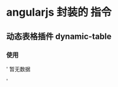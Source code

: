 # angularjs 封装的 指令

## 动态表格插件 dynamic-table

### 使用
'
   <dynamic-table titles="tableTitles" datas="datas" data-find-option="id" option-items="options">
        暂无数据
   </dynamic-table>

'